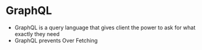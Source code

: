 # GraphQL

- GraphQL is a query language that gives client the power to ask for what exactly they need 
- GraphQL prevents Over Fetching
 
